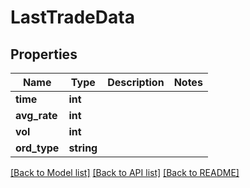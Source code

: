 # LastTradeData

## Properties
Name | Type | Description | Notes
------------ | ------------- | ------------- | -------------
**time** | **int** |  | 
**avg_rate** | **int** |  | 
**vol** | **int** |  | 
**ord_type** | **string** |  | 

[[Back to Model list]](../README.md#documentation-for-models) [[Back to API list]](../README.md#documentation-for-api-endpoints) [[Back to README]](../README.md)


